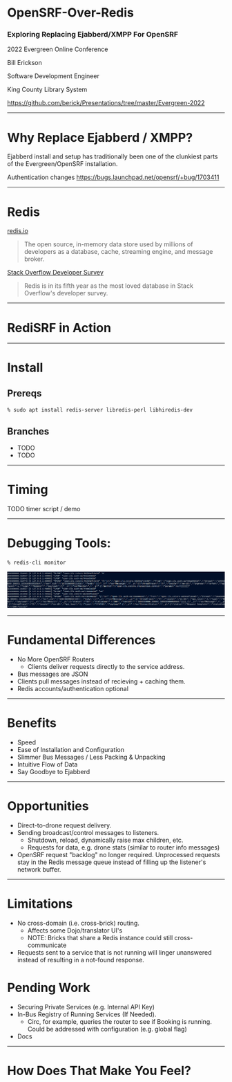 # OpenSRF-Over-Redis

### Exploring Replacing Ejabberd/XMPP For OpenSRF

2022 Evergreen Online Conference

Bill Erickson

Software Development Engineer

King County Library System

https://github.com/berick/Presentations/tree/master/Evergreen-2022

---

# Why Replace Ejabberd / XMPP?

Ejabberd install and setup has traditionally been one of the clunkiest parts 
of the Evergreen/OpenSRF installation.

Authentication changes https://bugs.launchpad.net/opensrf/+bug/1703411 

---

# Redis

[redis.io](https://redis.io/)

> The open source, in-memory data store used by millions of developers as a 
> database, cache, streaming engine, and message broker.

[Stack Overflow Developer Survey](https://insights.stackoverflow.com/survey/2021#section-most-loved-dreaded-and-wanted-databases)

> Redis is in its fifth year as the most loved database in Stack Overflow's 
> developer survey.

---

# RediSRF in Action

---

# Install

## Prereqs

    % sudo apt install redis-server libredis-perl libhiredis-dev

## Branches

* TODO
* TODO

---

# Timing

TODO timer script / demo

---

# Debugging Tools:

    % redis-cli monitor

![Redis CLI Monitor](media/redis-cli-minotor.png)


---

# Fundamental Differences

* No More OpenSRF Routers
    * Clients deliver requests directly to the service address.
* Bus messages are JSON
* Clients pull messages instead of recieving + caching them.
* Redis accounts/authentication optional

---

# Benefits

* Speed
* Ease of Installation and Configuration
* Slimmer Bus Messages / Less Packing & Unpacking
* Intuitive Flow of Data
* Say Goodbye to Ejabberd

---

# Opportunities

* Direct-to-drone request delivery.
* Sending broadcast/control messages to listeners.
    * Shutdown, reload, dynamically raise max children, etc.
    * Requests for data, e.g. drone stats (similar to router info messages)
* OpenSRF request "backlog" no longer required.  Unprocessed requests
  stay in the Redis message queue instead of filling up the
  listener's network buffer.

---

# Limitations

* No cross-domain (i.e. cross-brick) routing.
    * Affects some Dojo/translator UI's
    * NOTE: Bricks that share a Redis instance could still cross-communicate
* Requests sent to a service that is not running will linger unanswered
  instead of resulting in a not-found response.

# Pending Work

* Securing Private Services (e.g. Internal API Key)
* In-Bus Registry of Running Services (If Needed).
    * Circ, for example, queries the router to see if Booking is running.
      Could be addressed with configuration (e.g. global flag)
* Docs

---

# How Does That Make You Feel?

